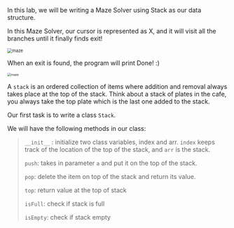 <!--title={Maze Solver with Stack}-->

<!--badges={Python:50,Algorithms:80}-->

<!--concepts={Constructors, Class Variable, Class Method, Stack Manipulation}-->

In this lab, we will be writing a Maze Solver using Stack as our data structure.

In this Maze Solver, our cursor is represented as X, and it will visit all the branches until it finally finds exit!

<img src="https://projectbit.s3-us-west-1.amazonaws.com/darlene/cards/maze1.png" alt="maze" style="zoom:69%;" />

When an exit is found, the program will print Done! :)

<img src="https://projectbit.s3-us-west-1.amazonaws.com/darlene/cards/Done.PNG" alt="maze" style="zoom: 50%;" />

A `stack` is an ordered collection of items where addition and removal always takes place at the top of the stack. Think about a stack of plates in the cafe, you always take the top plate which is the last one added to the stack.

Our first task is to write a class `Stack`. 

We will have the following methods in our class:

> `__init__` : initialize two class variables, index and arr. `index` keeps track of the location of the top of the stack, and `arr` is the stack.
>
> `push`: takes in parameter `a` and put it on the top of the stack.
>
> `pop`:  delete the item on top of the stack and return its value.
>
> `top`: return value at the top of stack
>
> `isFull`: check if stack is full
>
> `isEmpty`: check if stack empty



